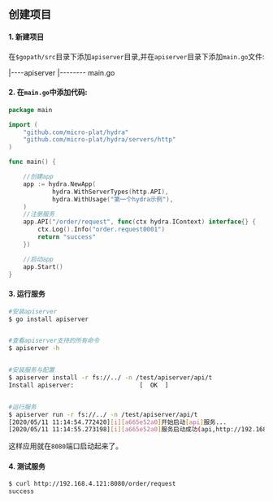 ## 创建项目

#### 1. 新建项目

在`$gopath/src`目录下添加`apiserver`目录,并在`apiserver`目录下添加`main.go`文件:

|----apiserver
|-------- main.go

#### 2. 在`main.go`中添加代码:

```go
package main

import (
    "github.com/micro-plat/hydra"
    "github.com/micro-plat/hydra/servers/http"
)

func main() {

    //创建app
	app := hydra.NewApp(
            hydra.WithServerTypes(http.API),
            hydra.WithUsage("第一个hydra示例"),
    )
    //注册服务
    app.API("/order/request", func(ctx hydra.IContext) interface{} {
        ctx.Log().Info("order.request0001")
        return "success"
    })

    //启动app
    app.Start()
}
```

#### 3. 运行服务

```sh
#安装apiserver
$ go install apiserver


#查看apiserver支持的所有命令
$ apiserver -h


#安装服务与配置
$ apiserver install -r fs://../ -n /test/apiserver/api/t
Install apiserver:					[  OK  ]


#运行服务
$ apiserver run -r fs://../ -n /test/apiserver/api/t
[2020/05/11 11:14:54.772420][i][a665e52a0]开始启动[api]服务...
[2020/05/11 11:14:55.273198][i][a665e52a0]服务启动成功(api,http://192.168.4.121:8080,1)
```

这样应用就在`8080`端口启动起来了。

#### 4. 测试服务

```sh
$ curl http://192.168.4.121:8080/order/request
success
```
